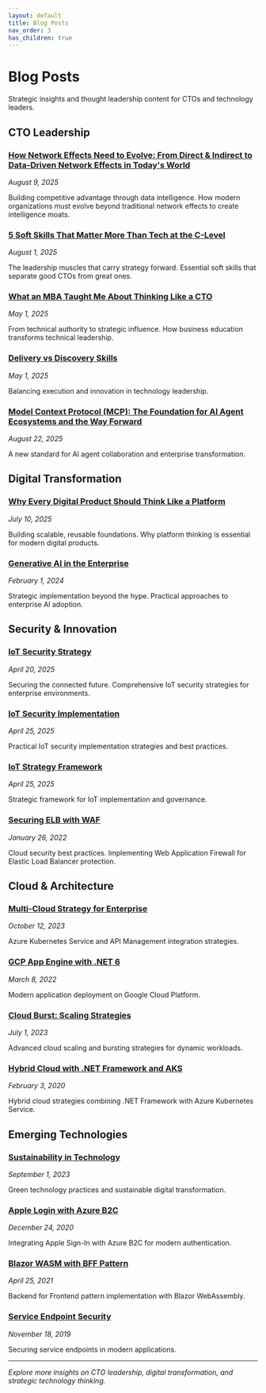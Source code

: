 ```yaml
---
layout: default
title: Blog Posts
nav_order: 3
has_children: true
---
```


# Blog Posts

Strategic insights and thought leadership content for CTOs and technology leaders.

## CTO Leadership

### [How Network Effects Need to Evolve: From Direct & Indirect to Data-Driven Network Effects in Today's World](/2025/08/09/NetworkEffectsEvolution/)
*August 9, 2025*

Building competitive advantage through data intelligence. How modern organizations must evolve beyond traditional network effects to create intelligence moats.

### [5 Soft Skills That Matter More Than Tech at the C-Level](/2025/08/01/SoftSkillatClevel/)
*August 1, 2025*

The leadership muscles that carry strategy forward. Essential soft skills that separate good CTOs from great ones.

### [What an MBA Taught Me About Thinking Like a CTO](/2025/05/01/ArchitectToCTOviaMBA/)
*May 1, 2025*

From technical authority to strategic influence. How business education transforms technical leadership.

### [Delivery vs Discovery Skills](/2025/05/01/DeliveryvsDiscoverySkills/)
*May 1, 2025*

Balancing execution and innovation in technology leadership.

### [Model Context Protocol (MCP): The Foundation for AI Agent Ecosystems and the Way Forward](/2025/08/22/ModelContextProtocol/)
*August 22, 2025*

A new standard for AI agent collaboration and enterprise transformation.

## Digital Transformation

### [Why Every Digital Product Should Think Like a Platform](/2025/07/10/Platformthinking/)
*July 10, 2025*

Building scalable, reusable foundations. Why platform thinking is essential for modern digital products.

### [Generative AI in the Enterprise](/2024/02/01/GenerativeAIintheEnterprise/)
*February 1, 2024*

Strategic implementation beyond the hype. Practical approaches to enterprise AI adoption.

## Security & Innovation

### [IoT Security Strategy](/2025/04/20/IoTSecurity/)
*April 20, 2025*

Securing the connected future. Comprehensive IoT security strategies for enterprise environments.

### [IoT Security Implementation](/2025/04/25/IoTSecure/)
*April 25, 2025*

Practical IoT security implementation strategies and best practices.

### [IoT Strategy Framework](/2025/04/25/IoTStategy/)
*April 25, 2025*

Strategic framework for IoT implementation and governance.

### [Securing ELB with WAF](/2022/01/26/SecuringELBWAF/)
*January 26, 2022*

Cloud security best practices. Implementing Web Application Firewall for Elastic Load Balancer protection.

## Cloud & Architecture

### [Multi-Cloud Strategy for Enterprise](/2023/10/12/aksapim/)
*October 12, 2023*

Azure Kubernetes Service and API Management integration strategies.

### [GCP App Engine with .NET 6](/2022/03/08/GCPAppEngineDotnet6/)
*March 8, 2022*

Modern application deployment on Google Cloud Platform.

### [Cloud Burst: Scaling Strategies](/2023/07/01/CloudBurst/)
*July 1, 2023*

Advanced cloud scaling and bursting strategies for dynamic workloads.

### [Hybrid Cloud with .NET Framework and AKS](/2020/02/03/dotNetFramework-aks-Hybrid/)
*February 3, 2020*

Hybrid cloud strategies combining .NET Framework with Azure Kubernetes Service.

## Emerging Technologies

### [Sustainability in Technology](/2023/09/01/sustainability/)
*September 1, 2023*

Green technology practices and sustainable digital transformation.

### [Apple Login with Azure B2C](/2020/12/24/AppleLoginWithAzureB2C/)
*December 24, 2020*

Integrating Apple Sign-In with Azure B2C for modern authentication.

### [Blazor WASM with BFF Pattern](/2021/04/25/BlazorWASMBFF/)
*April 25, 2021*

Backend for Frontend pattern implementation with Blazor WebAssembly.

### [Service Endpoint Security](/2019/11/18/serviceendpoint/)
*November 18, 2019*

Securing service endpoints in modern applications.

---

*Explore more insights on CTO leadership, digital transformation, and strategic technology thinking.*

